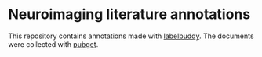 # Neuroimaging literature annotations

This repository contains annotations made with [labelbuddy](https://jeromedockes.github.io/labelbuddy).
The documents were collected with [pubget](https://neuroquery.github.io/pubget/).

```{tableofcontents}
```
